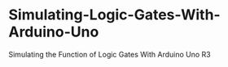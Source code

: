 # Simulating-Logic-Gates-With-Arduino-Uno
Simulating the Function of Logic Gates With Arduino Uno R3
